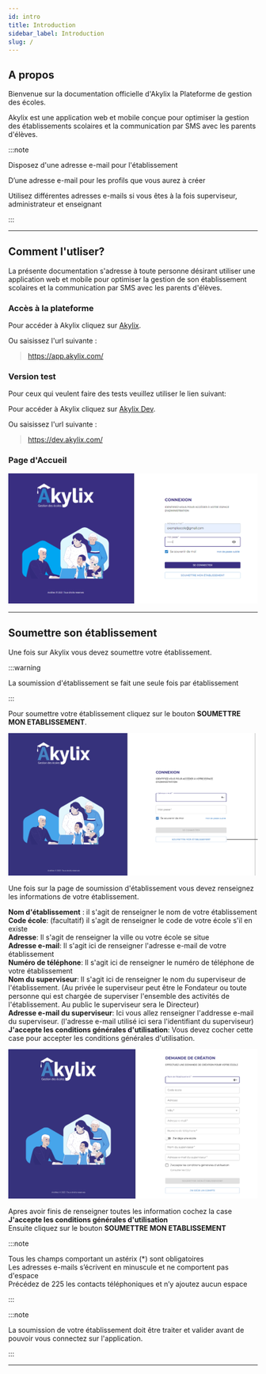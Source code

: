```yaml
---
id: intro
title: Introduction
sidebar_label: Introduction
slug: /
---
```



## A propos

Bienvenue sur la documentation officielle d'Akylix la Plateforme de gestion des écoles.

Akylix est une application web et mobile conçue pour optimiser la gestion des établissements scolaires et la communication par SMS avec les parents d'élèves.

:::note

Disposez d'une adresse e-mail pour l'établissement

D’une adresse e-mail pour les profils que vous aurez à créer

Utilisez différentes adresses e-mails si vous êtes à la fois superviseur, administrateur et enseignant

:::

---

## Comment l'utliser?

La présente documentation s'adresse à toute personne désirant utiliser une application web et mobile pour optimiser la gestion de son établissement scolaires et la communication par SMS avec les parents d'élèves.

### Accès à la plateforme 

Pour accéder à Akylix cliquez sur [Akylix](https://app.akylix.com/).

Ou saisissez l'url suivante :

> https://app.akylix.com/

### Version test
 
Pour ceux qui veulent faire des tests veuillez utiliser le lien suivant:

Pour accéder à Akylix cliquez sur [Akylix Dev](https://dev.akylix.com/).

Ou saisissez l'url suivante :

> https://dev.akylix.com/

### Page d'Accueil


![img](../static/img/PageAccueildiallo.PNG)


---

## Soumettre son établissement

Une fois sur Akylix vous devez soumettre votre établissement.

:::warning

La soumission d'établissement se fait une seule fois par établissement

:::

Pour soumettre votre établissement cliquez sur le bouton **SOUMETTRE MON ETABLISSEMENT**.

![img](../static/img/Connexion.png)

Une fois sur la page de soumission d'établissement vous devez renseignez les informations de votre établissement.

**Nom d'établissement** : il s'agit de renseigner le nom de votre établissement<br />
**Code école**: (facultatif) il s'agit de renseigner le code de votre école s'il en existe<br />
**Adresse**: Il s'agit de renseigner la ville ou votre école se situe <br />
**Adresse e-mail**: Il s'agit ici de renseigner l'adresse e-mail de votre établissement <br />
**Numéro de téléphone**: Il s'agit ici de renseigner le numéro de téléphone de votre établissement <br />
**Nom du superviseur**: Il s'agit ici de renseigner le nom du superviseur de l'établissement. (Au privée le superviseur peut être le Fondateur ou toute personne qui est chargée de superviser l'ensemble des activités de l'établissement. Au public le superviseur sera le Directeur)<br />
**Adresse e-mail du superviseur**: Ici vous allez renseigner l'addresse e-mail du superviseur. (l'adresse e-mail utilisé ici sera l'identifiant du superviseur)<br />
**J'accepte les conditions générales d'utilisation**: Vous devez cocher cette case pour accepter les conditions générales d'utilisation.

![img](../static/img/Soumettre.png)

Apres avoir finis de renseigner toutes les information cochez la case **J'accepte les conditions générales d'utilisation**<br />
Ensuite cliquez sur le bouton **SOUMETTRE MON ETABLISSEMENT**

:::note

Tous les champs comportant un astérix (*) sont obligatoires<br />
Les adresses e-mails s’écrivent en minuscule et ne comportent pas d'espace<br />
Précédez de 225 les contacts téléphoniques et n’y ajoutez aucun espace

:::

<!-- ![img](../static/img/Soumissiondiallo.PNG) -->

:::note

La soumission de votre établissement doit être traiter et valider avant de pouvoir vous connectez sur l'application.

:::

---
